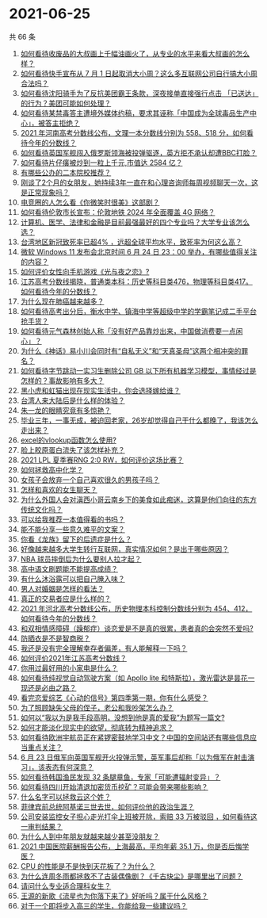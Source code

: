 # 2021-06-25

共 66 条

<!-- BEGIN -->
<!-- 最后更新时间 Fri Jun 25 2021 07:02:02 GMT+0800 (China Standard Time) -->

1. [如何看待收废品的大叔画上千幅油画火了，从专业的水平来看大叔画的怎么样？](https://www.zhihu.com/question/466839329)
2. [如何看待快手宣布从 7 月 1
   日起取消大小周？这么多互联网公司自行搞大小周合法吗？](https://www.zhihu.com/question/467143015)
3. [如何看待沈阳骑手为了反抗美团霸王条款，深夜接单直接强行点击
   「已送达」的行为？美团可能如何处理？](https://www.zhihu.com/question/465982752)
4. [如何看待某禁毒答主遭境外媒体约稿，要求其诬称「中国成为全球毒品生产中心」，被答主拒绝？](https://www.zhihu.com/question/466660263)
5. [2021 年河南高考分数线公布，文理一本分数线分别为 558、518
   分，如何看待今年的分数线？](https://www.zhihu.com/question/466845813)
6. [如何看待英国军舰闯入俄罗斯领海被投弹驱逐，英方拒不承认却遭BBC打脸？](https://www.zhihu.com/question/466996777)
7. [如何看待片仔癀被炒到一粒上千元,市值达 2584 亿？](https://www.zhihu.com/question/466984445)
8. [有哪些公办的二本院校推荐？](https://www.zhihu.com/question/407123693)
9. [刚谈了2个月的女朋友，她持续3年一直在和心理咨询师每周视频聊天一次，这是正常现象吗？](https://www.zhihu.com/question/466758235)
10. [电竞圈的人怎么看《你微笑时很美》这部剧？](https://www.zhihu.com/question/466744188)
11. [如何看待伦敦市长宣布：伦敦地铁 2024 年全面覆盖 4G
    网络？](https://www.zhihu.com/question/466979963)
12. [计算机、医学、法律和金融是目前最强最好的四个专业吗？大学专业该怎么选？](https://www.zhihu.com/question/458947942)
13. [台湾地区新冠致死率已超4%
    ，远超全球平均水平，致死率为何这么高？](https://www.zhihu.com/question/466839287)
14. [微软 Windows 11 发布会北京时间 6 月 24 日 23：00
    举办，有哪些值得关注的内容？](https://www.zhihu.com/question/466505839)
15. [如何评价女性向手机游戏《光与夜之恋》?](https://www.zhihu.com/question/464964538)
16. [江苏高考分数线揭晓，普通类本科：历史等科目类476，物理等科目类417。如何看待今年的分数线？](https://www.zhihu.com/question/467115094)
17. [为什么现在肺癌越来越多？](https://www.zhihu.com/question/454025025)
18. [如何看待高考出分后，衡水中学、镇海中学等超级中学的学霸笔记成二手平台抢手货？](https://www.zhihu.com/question/467025412)
19. [如何看待元气森林创始人称「没有好产品靠炒出来，中国做消费要一点闲心」？](https://www.zhihu.com/question/467016021)
20. [为什么《神话》易小川会同时有“自私无义”和“天真圣母”这两个相冲突的罪名？](https://www.zhihu.com/question/465013423)
21. [如何看待字节跳动一实习生删除公司 GB
    以下所有机器学习模型，事情经过是怎样的？事故影响有多大？](https://www.zhihu.com/question/466656197)
22. [黑小虎和虹猫出现在现实生活中，你会选择嫁给谁？](https://www.zhihu.com/question/403110937)
23. [台湾人来大陆后是什么样的体验？](https://www.zhihu.com/question/403879552)
24. [朱一龙的眼睛究竟有多惊艳？](https://www.zhihu.com/question/288618450)
25. [毕业三年，一事无成，被迫回老家，26岁却觉得自己干什么都晚了，我该怎么走出来？](https://www.zhihu.com/question/302335564)
26. [excel的vlookup函数怎么使用?](https://www.zhihu.com/question/29178585)
27. [脸上胶原蛋白流失了该怎样补充？](https://www.zhihu.com/question/325891357)
28. [2021 LPL 夏季赛RNG 2:0 RW，如何评价这场比赛？](https://www.zhihu.com/question/467100639)
29. [如何拯救高中化学？](https://www.zhihu.com/question/283418172)
30. [女孩子会放弃一个自己喜欢很久的男孩子吗？](https://www.zhihu.com/question/464730953)
31. [怎样和喜欢的女生聊天？](https://www.zhihu.com/question/269469147)
32. [为什么外国人会对滇西小哥云南乡下的美食如此痴迷，这算是他们向往的东方传统文化吗？](https://www.zhihu.com/question/466627104)
33. [可以给我推荐一本值得看的书吗？](https://www.zhihu.com/question/462477409)
34. [能不能分享一些意久难平的文案？](https://www.zhihu.com/question/461769273)
35. [你看《龙族》留下的后遗症是什么？](https://www.zhihu.com/question/423464810)
36. [好像越来越多大学生转行互联网，真实情况如何？是出于哪些原因？](https://www.zhihu.com/question/459260995)
37. [NBA 球员摔倒后为什么要别人拉才起？](https://www.zhihu.com/question/20245636)
38. [高中语文刷题能不能提高成绩？](https://www.zhihu.com/question/37301560)
39. [有什么沐浴露可以把自己腌入味？](https://www.zhihu.com/question/48929487)
40. [男人对婚姻是怎样的看法？](https://www.zhihu.com/question/457019241)
41. [真正的交易者应是什么样的？](https://www.zhihu.com/question/466421913)
42. [2021 年河北高考分数线公布，历史物理本科控制分数线分别为
    454、412，如何看待今年的分数线？](https://www.zhihu.com/question/466845912)
43. [和双相情感障碍（躁郁症）谈恋爱是不是真的很累，患者真的会突然不爱吗?](https://www.zhihu.com/question/270408098)
44. [防晒衣是不是智商税？](https://www.zhihu.com/question/398086368)
45. [我还是没有完全理解幸存者偏差，有人能解释一下吗？](https://www.zhihu.com/question/466663677)
46. [如何评价2021年江苏高考分数线？](https://www.zhihu.com/question/467116422)
47. [你用过最好用的小家电是什么？](https://www.zhihu.com/question/455984065)
48. [如何看待纯视觉自动驾驶方案（如 Apollo lite
    和特斯拉），激光雷达是昙花一现还是必由之路？](https://www.zhihu.com/question/466297901)
49. [看完恋爱综艺《心动的信号》第四季第一期，你有什么感受？](https://www.zhihu.com/question/466811742)
50. [为了照顾缺失父母的侄子，老公和我吵架怎么办？](https://www.zhihu.com/question/466965270)
51. [如何以“我以为是我手段高明，没想到他是真的爱我”为题写一篇文?](https://www.zhihu.com/question/466644698)
52. [如何才能淡化现实中的欲望，彻底转为精神追求？](https://www.zhihu.com/question/462735317)
53. [如何看待欧洲宇航员正在紧锣密鼓地学习中文？中国的空间站还有哪些信息应当重点关注？](https://www.zhihu.com/question/466521697)
54. [6 月 23
    日俄军向英国军舰开火投弹示警，英军事后却称「以为俄军在射击演习」，该表态有何深意？](https://www.zhihu.com/question/466882658)
55. [如何看待韩国渔民发现 32 条腿章鱼，专家「可能遭辐射变异」？](https://www.zhihu.com/question/466878537)
56. [如何看待四川开始清退加密货币挖矿？可能会带来哪些影响？](https://www.zhihu.com/question/466079044)
57. [什么名字可以拯救云这个姓？](https://www.zhihu.com/question/374976506)
58. [菲律宾前总统阿基诺三世去世，如何评价他的政治生涯？](https://www.zhihu.com/question/467004815)
59. [公司安装监控女子担心走光打伞上班被开除，索赔 33 万被驳回
    ，如何看待这一审判结果？](https://www.zhihu.com/question/466782388)
60. [为什么人到中年朋友就越来越少甚至没朋友？](https://www.zhihu.com/question/365256729)
61. [2021 中国医院薪酬报告公布，上海最高，平均年薪 35.1
    万，你是否后悔学医？](https://www.zhihu.com/question/466745043)
62. [CPU 的性能是不是快到天花板了？为什么？](https://www.zhihu.com/question/376567574)
63. [为什么连周冬雨都拯救不了古装偶像剧？《千古玦尘》是哪里出了问题？](https://www.zhihu.com/question/465674599)
64. [请问什么专业适合理科女生？](https://www.zhihu.com/question/453285867)
65. [王源的新歌《流星也为你落下来了》好听吗？属于什么风格？](https://www.zhihu.com/question/465486549)
66. [对于一个即将步入高三的学生，你能给我一些建议吗？](https://www.zhihu.com/question/463306680)

<!-- END -->
